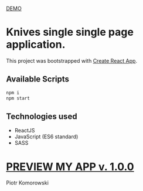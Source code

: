 [DEMO](https://quasterk.github.io/knives/)

# Knives single single page application.

This project was bootstrapped with [Create React App](https://github.com/facebook/create-react-app).

## Available Scripts
```bash
npm i
npm start
```

## Technologies used
* ReactJS
* JavaScript (ES6 standard)
* SASS

# [PREVIEW MY APP v. 1.0.0](https://quasterk.github.io/knives/)

Piotr Komorowski
